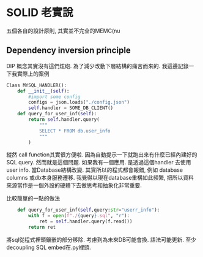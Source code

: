 # SOLID 老實說
五個各自的設計原則, 其實並不完全的MEMC(nu
## Dependency inversion principle
DIP 概念其實沒有這們炫砲. 為了減少改動下層結構的痛苦而來的. 我這邊記錄一下我實際上的案例
```python
Class MYSQL_HANDLER():
	def __init__(self):
		#import some config
		configs = json.loads("./config.json")
		self.handler = SOME_DB_CLIENT()
	def query_for_user_inf(self):
		return self.handler.query(
			"""
			SELECT * FROM db.user_info
			"""
		)
```
縱然 call function其實很方便啦. 因為自動提示一下就跑出來有什麼已經內建好的SQL query. 然而就是這個問題. 如果我有一個應用. 是透過這個handler 去使用user info. 當Database結構改變. 其實所以的程式都會報錯, 例如 database columns 或db本身服務遷移. 我覺得以現在database重構如此頻繁, 把所以資料來源當作是一個外設的硬體下去做思考和抽象化非常重要.

比較簡單的一點的做法
```python
	def query_for_user_inf(self,query:str="userr_info"):
		with f = open(f"./{query}.sql", "r"):
			ret = self.handler.query(f.read())
		return ret
```
將sql從程式裡頭鑲嵌的部分移除. 考慮到為未來DB可能會換. 語法可能更新. 至少decoupling SQL embed在.py裡頭. 


<!--stackedit_data:
eyJoaXN0b3J5IjpbLTE3NTE2NjQ4MjUsMjk0NjE1OTYsLTE5OD
IzMzk0MzFdfQ==
-->